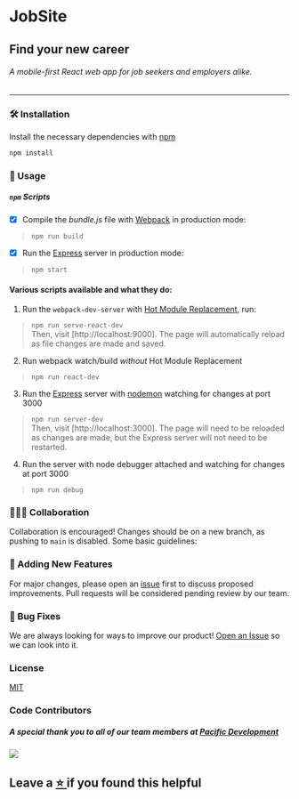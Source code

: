 # JobSite
## Find your new career
###### A mobile-first React web app for job seekers and employers alike.
<hr/>


### 🛠️  Installation

Install the necessary dependencies with [npm](https://docs.npmjs.com/downloading-and-installing-node-js-and-npm)
```bash
npm install
```

### 🔌  Usage

##### `npm` Scripts

- [x] Compile the *bundle.js* file with [Webpack](https://github.com/webpack/webpack) in production mode:

> ``` npm run build ```

- [x] Run the [Express](https://github.com/expressjs/express) server in production mode:

> ``` npm start ```

 #### Various scripts available and what they do:

1. Run the `webpack-dev-server` with [Hot Module Replacement](https://webpack.js.org/concepts/hot-module-replacement/), run:

> ```npm run serve-react-dev``` <br/>
Then, visit [http://localhost:9000]. The page will automatically reload as file changes are made and saved.

 2. Run webpack watch/build *without* Hot Module Replacement

> `npm run react-dev`


 3. Run the [Express](https://github.com/expressjs/express) server with [nodemon](https://nodemon.io/) watching for changes at port 3000

> `npm run server-dev` <br/>
Then, visit [http://localhost:3000]. The page will need to be reloaded as changes are made, but the Express server will not need to be restarted.


4. Run the server with node debugger attached and watching for changes at port 3000

> `npm run debug`


### 🧑‍🤝‍🧑  Collaboration

Collaboration is encouraged! Changes should be on a new branch, as pushing to `main` is disabled. Some basic guidelines:

### 📌  Adding New Features

For major changes, please open an [issue](https://github.com/PacificDevelopment/JobSite/issues) first to discuss proposed improvements. Pull requests will be considered pending review by our team.

### 🐞  Bug Fixes

We are always looking for ways to improve our product! <a href="https://github.com/PacificDevelopment/JobSite/issues">Open an Issue</a> so we can look into it.



### License
[MIT](./LICENSE.md)


### Code Contributors

##### A special thank you to all of our team members at [Pacific Development](https://github.com/PacificDevelopment)<br/>
<a href="https://github.com/PacificDevelopment/JobSite/graphs/contributors">
  <img src="https://contrib.rocks/image?repo=PacificDevelopment/JobSite" />
</a>



## Leave a <a href="https://github.com/PacificDevelopment/JobSite/"> :star: </a>  if you found this helpful

